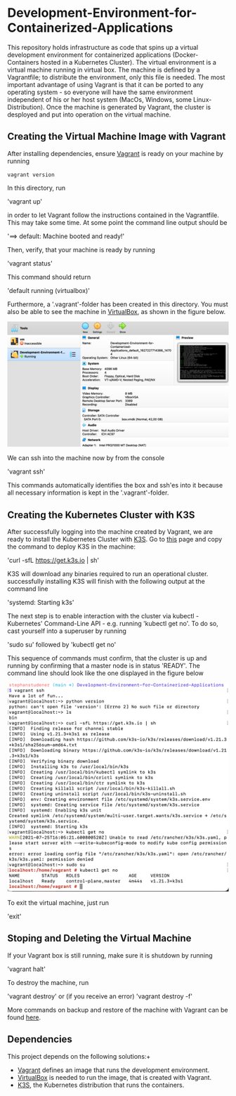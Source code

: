 # Development-Environment-for-Containerized-Applications
This repository holds infrastructure as code that spins up a virtual development environment for containerized applications (Docker-Containers hosted in a Kubernetes Cluster).
The virtual environment is a virtual machine running in virtual box. The machine is defined by a Vagrantfile; to distribute the environment, only this file is needed. The most important advantage of using Vagrant is that it can be ported to any operating system - so everyone will have the same environment independent of his or her host system (MacOs, Windows, some Linux-Distribution).
Once the machine is generated by Vagrant, the cluster is desployed and put into operation on the virtual machine.  

## Creating the Virtual Machine Image with Vagrant
After installing dependencies, ensure [Vagrant](https://www.vagrantup.com/) is ready on your machine by running
~~~
vagrant version
~~~
In this directory, run

'vagrant up'

in order to let Vagrant follow the instructions contained in the Vagrantfile. This may take some time. At some point the command line output should be

'==> default: Machine booted and ready!'

Then, verify, that your machine is ready by running

'vagrant status'

This command should return

'default                   running (virtualbox)'

Furthermore, a '.vagrant'-folder has been created in this directory. You must also be able to see the machine in [VirtualBox](https://www.virtualbox.org/wiki/Downloads), as shown in the figure below.

![VagrantDefinedMachineInVirtualBox](Images/VagrantDefinedMachineInVirtualBox.png)

We can ssh into the machine now by from the console

'vagrant ssh'

This commands automatically identifies the box and ssh'es into it because all necessary information is kept in the '.vagrant'-folder.

## Creating the Kubernetes Cluster with K3S
After successfully logging into the machine created by Vagrant, we are ready to install the Kubernetes Cluster with [K3S](https://k3s.io/). Go to [this](https://k3s.io/) page and copy the command to deploy K3S in the machine:

'curl -sfL https://get.k3s.io | sh'

K3S will download any binaries required to run an operational cluster. successfully installing K3S will finish with the following output at the command line

'systemd: Starting k3s'

The next step is to enable interaction with the cluster via kubectl - Kubernetes' Command-Line API -  e.g. running 'kubectl get no'. To do so, cast yourself into a superuser by running

'sudo su' followed by 'kubectl get no'

This sequence of commands must confirm, that the cluster is up and running by confirming that a master node is in status 'READY'.
The command line should look like the one displayed in the figure below

![InstallingK3S](Images/InstallingK3S.png)

To exit the virtual machine, just run

'exit'

## Stoping and Deleting the Virtual Machine
If your Vagrant box is still running, make sure it is shutdown by running

'vagrant halt'

To destroy the machine, run

'vagrant destroy' or (if you receive an error) 'vagrant destroy -f'

More commands on backup and restore of the machine with Vagrant can be found [here](https://www.webfoobar.com/node/52).

## Dependencies
This project depends on the following solutions:+
* [Vagrant](https://www.vagrantup.com/) defines an image that runs the development environment.
* [VirtualBox](https://www.virtualbox.org/wiki/Downloads) is needed to run the image, that is created with Vagrant.
* [K3S](https://k3s.io/), the Kubernetes distribution that runs the containers.
